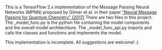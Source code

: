 This is a TensorFlow 2.x implementation of the Message Passing Neural Networks (MPNN) proposed by Gilmer et al. in their paper ["Neural Message Passing for Quantum Chemistry" (2017)](https://ar5iv.labs.arxiv.org/html/1704.01212v2)
There are two files in this project. The _model_func.py is the python file containing the model components and the overall model architechture. The _model_func_api.py imports and calls the classes and functions and implements the model. 

This implementation is incomplete. All suggestions are welcome! :)

